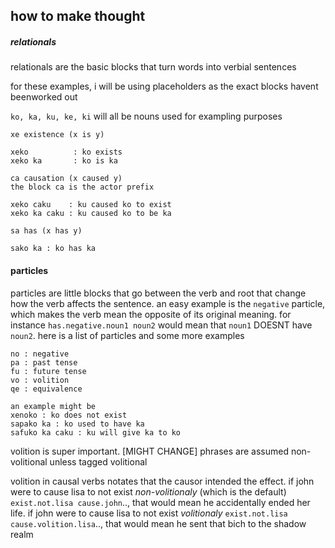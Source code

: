 ## how to make thought

##### relationals
relationals are the basic blocks that turn
words into verbial sentences

for these examples, i will be using placeholders
as the exact blocks havent beenworked out

`ko, ka, ku, ke, ki` will all be nouns used for
exampling purposes

```
xe existence (x is y)

xeko          : ko exists
xeko ka       : ko is ka
```
```
ca causation (x caused y)
the block ca is the actor prefix

xeko caku    : ku caused ko to exist
xeko ka caku : ku caused ko to be ka
```
```
sa has (x has y)

sako ka : ko has ka
```

#### particles
particles are little blocks that go between
the verb and root that change how the verb
affects the sentence. an easy example is the
`negative` particle, which makes the verb mean
the opposite of its original meaning. for instance
`has.negative.noun1 noun2` would mean that `noun1`
DOESNT have `noun2`. here is a list of particles
and some more examples
```
no : negative
pa : past tense
fu : future tense
vo : volition
qe : equivalence
```
```
an example might be
xenoko : ko does not exist
sapako ka : ko used to have ka
safuko ka caku : ku will give ka to ko
```
volition is super important.
[MIGHT CHANGE] phrases are assumed
non-volitional unless tagged volitional

volition in causal verbs notates
that the causor intended the effect.
if john were to cause lisa to not exist
*non-volitionaly* (which is the default)
`exist.not.lisa cause.john`..,
that would mean he accidentally ended her
life. if john were to cause lisa to
not exist *volitionaly* `exist.not.lisa
cause.volition.lisa`.., that would mean
he sent that bich to the shadow realm

